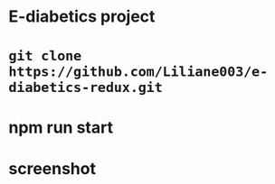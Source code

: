 # E-diabetics project
# `git clone https://github.com/Liliane003/e-diabetics-redux.git`

# npm run start
# screenshot

